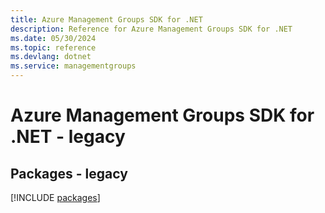 ```yaml
---
title: Azure Management Groups SDK for .NET
description: Reference for Azure Management Groups SDK for .NET
ms.date: 05/30/2024
ms.topic: reference
ms.devlang: dotnet
ms.service: managementgroups
---
```

# Azure Management Groups SDK for .NET - legacy
## Packages - legacy
[!INCLUDE [packages](management-groups-index.md)]